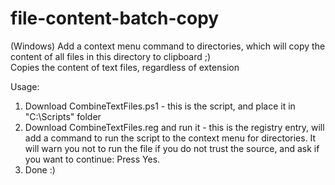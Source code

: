 # file-content-batch-copy

(Windows) Add a context menu command to directories, which will copy the content of all files in this directory to clipboard ;) \
Copies the content of text files, regardless of extension

Usage:
1. Download CombineTextFiles.ps1 - this is the script, and place it in "C:\Scripts\" folder
2. Download CombineTextFiles.reg and run it - this is the registry entry, will add a command to run the script to the context menu for directories. It will warn you not to run the file if you do not trust the source, and ask if you want to continue: Press Yes.
4. Done :)
